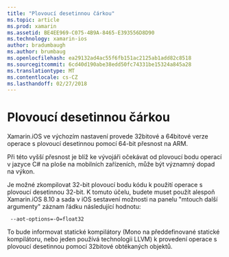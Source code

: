```yaml
---
title: "Plovoucí desetinnou čárkou"
ms.topic: article
ms.prod: xamarin
ms.assetid: BE4EE969-C075-4B9A-8465-E393556D8D90
ms.technology: xamarin-ios
author: bradumbaugh
ms.author: brumbaug
ms.openlocfilehash: ea29132ad4ac55f6fb151ac2125ab1add82c8518
ms.sourcegitcommit: 6cd40d190abe38edd50fc74331be15324a845a28
ms.translationtype: MT
ms.contentlocale: cs-CZ
ms.lasthandoff: 02/27/2018
---
```

# <a name="floating-point"></a>Plovoucí desetinnou čárkou

Xamarin.iOS ve výchozím nastavení provede 32bitové a 64bitové verze operace s plovoucí desetinnou pomocí 64-bit přesnost na ARM.  

Při této vyšší přesnost je blíž ke vývojáři očekávat od plovoucí bodu operací v jazyce C# na ploše na mobilních zařízeních, může být významný dopad na výkon.

Je možné zkompilovat 32-bit plovoucí bodu kódu k použití operace s plovoucí desetinnou 32-bit.  K tomuto účelu, budete muset použít alespoň Xamarin.iOS 8.10 a sada v iOS sestavení možnosti na panelu "mtouch další argumenty" záznam řádku následující hodnotu:

     --aot-options=-O=float32

To bude informovat statické kompilátory (Mono na předdefinované statické kompilátoru, nebo jeden používá technologii LLVM) k provedení operace s plovoucí desetinnou pomocí 32bitové obtékaných objektů.
